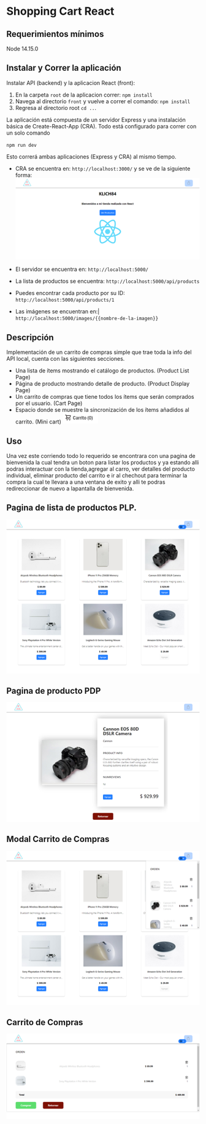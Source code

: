 # Shopping Cart React

## Requerimientos mínimos

Node 14.15.0

## Instalar y Correr la aplicación

Instalar API (backend) y la aplicacion React (front):

1. En la carpeta `root` de la aplicacion correr:
   `npm install`
2. Navega al directorio `front` y vuelve a correr el comando:
   `npm install`
3. Regresa al directorio root `cd ..`.

La aplicación está compuesta de un servidor Express y una instalación básica de Create-React-App (CRA). Todo está configurado para correr con un solo comando

`npm run dev`

Esto correrá ambas aplicaciones (Express y CRA) al mismo tiempo.

- CRA se encuentra en:
  `http://localhost:3000/`
 y se ve de la siguiente forma:
 ![Running app](/img/home.png)


- El servidor se encuentra en:
  `http://localhost:5000/`

- La lista de productos se encuentra:
  `http://localhost:5000/api/products`

- Puedes encontrar cada producto por su ID:
  `http://localhost:5000/api/products/1`

- Las imágenes se encuentran en:|
  `http://localhost:5000/images/{{nombre-de-la-imagen}}`

## Descripción

Implementación de un carrito de compras simple que trae toda la info del API local, cuenta con las siguientes secciones.

- Una lista de ítems mostrando el catálogo de productos. (Product List Page)
- Página de producto mostrando detalle de producto. (Product Display Page)
- Un carrito de compras que tiene todos los ítems que serán comprados por el usuario. (Cart Page)
- Espacio donde se muestre la sincronización de los ítems añadidos al carrito. (Mini cart) ![mini cart example](/minicart-example.png)

## Uso

Una vez este corriendo todo lo requerido se encontrara con una pagina de bienvenida la cual tendra un boton para listar los productos y ya estando alli podras interactuar con la tienda,agregar al carro, ver detalles del producto individual, eliminar producto del carrito e ir al chechout para terminar la compra la cual te llevara a una ventana de exito y alli te podras redireccionar de nuevo  a lapantalla de bienvenida.

## Pagina de lista de productos PLP.

![PLP](/img/PLP.png)


## Pagina de producto PDP

![PLP](/img/PDP.png)

## Modal Carrito de Compras

![PLP](/img/cart.png)

## Carrito de Compras

![PLP](/img/Checkout.png)
